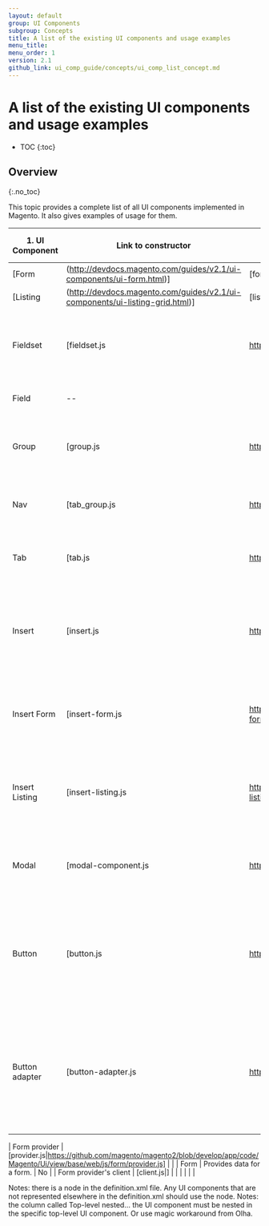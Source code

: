 ```yaml
---
layout: default
group: UI Components
subgroup: Concepts
title: A list of the existing UI components and usage examples
menu_title: 
menu_order: 1
version: 2.1
github_link: ui_comp_guide/concepts/ui_comp_list_concept.md
---
```



#  A list of the existing UI components and usage examples
* TOC
{:toc}

## Overview
{:.no_toc}

This topic provides a complete list of all UI components implemented in Magento. It also gives examples of usage for them.

| 1. UI Component                                                                           | Link to constructor                                                                                                                   | Node name in definition.xml | Is top-level | Top-level parent component     | 2. Description                                                                                                         | Has template |
|-------------------------------------------------------------------------------------|---------------------------------------------------------------------------------------------------------------------------------------------|-----------------------------|--------------|----------------------|---------------------------------------------------------------------------------------------------------------------|--------------|
| [Form|(http://devdocs.magento.com/guides/v2.1/ui-components/ui-form.html)]            | [fom.js|https://github.com/magento/magento2/blob/develop/app/code/Magento/Ui/view/base/web/js/form/form.js]                               | <form>                      | Yes          |                      | Form component allows performing CRUD operations on an entity.                                                      |              |
| [Listing|(http://devdocs.magento.com/guides/v2.1/ui-components/ui-listing-grid.html)] | [listing.js|https://github.com/magento/magento2/blob/develop/app/code/Magento/Ui/view/base/web/js/lib/core/collection.js]                 | <listing>                   | Yes          |                      | Listing is a basic component responsible for rendering grids, lists, and tiles.                                      |              |
| Fieldset                                                                            | [fieldset.js|https://github.com/magento/magento2/blob/develop/app/code/Magento/Ui/view/base/web/js/form/components/fieldset.js]             | <fieldset>                  |              | Form                 | Container for visually grouped form elements (i.e. buttons, form fields.).                                                                        |              |
| Field                                                                               | --                                                                                                                                          | <field>                     |              | Form                 | Form field's abstract component                                                                                     |              |
| Group                                                                               | [group.js|https://github.com/magento/magento2/blob/develop/app/code/Magento/Ui/view/base/web/js/form/components/group.js]                   | <multiline>                 |              | Form                 | Container for visually grouped fields close together with a single label                                                                    |              |
| Nav                                                                                 | [tab_group.js|https://github.com/magento/magento2/blob/develop/app/code/Magento/Ui/view/base/web/js/form/components/tab_group.js]           | <nav>       (reverse this and tab later)   | Form                 | Creates a navigation bar with individual tabs                                                                                                                   |              |
| Tab                                                                                 | [tab.js|https://github.com/magento/magento2/blob/develop/app/code/Magento/Ui/view/base/web/js/form/components/tab.js]                       | <tab>                       |              | Form                 | Area for the content accessed by clicking on the nav                                                                       |              |
| Insert                                                                              | [insert.js|https://github.com/magento/magento2/blob/develop/app/code/Magento/Ui/view/base/web/js/form/components/insert.js]                 | *<container>                |              |                      | Abstract component (that is extended by two other components: InsertForm and InsertListing.                             |              |
| Insert Form                                                                         | [insert-form.js|https://github.com/magento/magento2/blob/develop/app/code/Magento/Ui/view/base/web/js/form/components/insert-form.js]       | <insertForm>                |              | Form                 | Extends 'Insert', allows to dynamically visually insert a Form component                                     |              |
| Insert Listing                                                                      | [insert-listing.js|https://github.com/magento/magento2/blob/develop/app/code/Magento/Ui/view/base/web/js/form/components/insert-listing.js] | <insertListing>             |              | Form                 | Extends 'Insert', allows to dynamically visually insert a Listing component                                  |              |
| Modal                                                                               | [modal-component.js|https://github.com/magento/magento2/blob/develop/app/code/Magento/Ui/view/base/web/js/modal/modal-component.js]         | <modal>                     |              | Form                 | Wraps modal widget functionality into the modal UI Component                                                                  |              |
| Button                                                                              | [button.js|https://github.com/magento/magento2/blob/develop/app/code/Magento/Ui/view/base/web/js/form/components/button.js]                 | <button>                    |              | ?? Ask later         | Allows to configure the target UI Components, their methods and parameters to pass, which will be executed on click |              |
| Button adapter                                                                      | [button-adapter.js|https://github.com/magento/magento2/blob/develop/app/code/Magento/Ui/view/base/web/js/form/button-adapter.js]            | *<container>                |              | Form                 | Wraps the buttons and adds to a form created by the UI Component. For example, this component can be used to create a button bar.                                                      |              |

| Form provider                                                                       | [provider.js|https://github.com/magento/magento2/blob/develop/app/code/Magento/Ui/view/base/web/js/form/provider.js]                        | <dataSource>                |              | Form                 | Provides data for a form.                                                                                              | No           |
|   Form provider's client                                                              | [client.js|]                                                                                                                                |                             |              |                      |                                                                                                                     |              |







Notes: there is a <container> node in the definition.xml file. Any UI components that are not represented elsewhere in the definition.xml should use the <container> node.
Notes: the column called Top-level nested... the UI component must be nested in the specific top-level UI component. Or use magic workaround from Olha.

